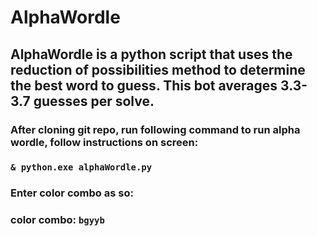 ﻿# AlphaWordle

## AlphaWordle is a python script that uses the reduction of possibilities method to determine the best word to guess. This bot averages 3.3-3.7 guesses per solve.  

### After cloning git repo, run following command to run alpha wordle, follow instructions on screen:
### `& python.exe alphaWordle.py`

### Enter color combo as so:
### color combo: `bgyyb`
